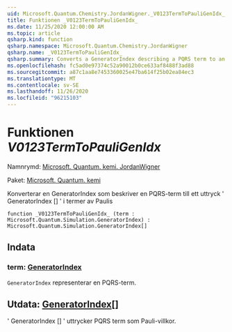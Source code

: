 ```yaml
---
uid: Microsoft.Quantum.Chemistry.JordanWigner._V0123TermToPauliGenIdx_
title: Funktionen _V0123TermToPauliGenIdx_
ms.date: 11/25/2020 12:00:00 AM
ms.topic: article
qsharp.kind: function
qsharp.namespace: Microsoft.Quantum.Chemistry.JordanWigner
qsharp.name: _V0123TermToPauliGenIdx_
qsharp.summary: Converts a GeneratorIndex describing a PQRS term to an expression 'GeneratorIndex[]' in terms of Paulis
ms.openlocfilehash: fc5ad0e97374c52a90012b0ce633af8488f3ad88
ms.sourcegitcommit: a87c1aa8e7453360025e47ba614f25b02ea84ec3
ms.translationtype: MT
ms.contentlocale: sv-SE
ms.lasthandoff: 11/26/2020
ms.locfileid: "96215103"
---
```

# <a name="_v0123termtopauligenidx_-function"></a>Funktionen _V0123TermToPauliGenIdx_

Namnrymd: [Microsoft. Quantum. kemi. JordanWigner](xref:Microsoft.Quantum.Chemistry.JordanWigner)

Paket: [Microsoft. Quantum. kemi](https://nuget.org/packages/Microsoft.Quantum.Chemistry)


Konverterar en GeneratorIndex som beskriver en PQRS-term till ett uttryck ' GeneratorIndex [] ' i termer av Paulis

```qsharp
function _V0123TermToPauliGenIdx_ (term : Microsoft.Quantum.Simulation.GeneratorIndex) : Microsoft.Quantum.Simulation.GeneratorIndex[]
```


## <a name="input"></a>Indata

### <a name="term--generatorindex"></a>term: [GeneratorIndex](xref:Microsoft.Quantum.Simulation.GeneratorIndex)

`GeneratorIndex` representerar en PQRS-term.



## <a name="output--generatorindex"></a>Utdata: [GeneratorIndex](xref:Microsoft.Quantum.Simulation.GeneratorIndex)[]

' GeneratorIndex [] ' uttrycker PQRS term som Pauli-villkor.